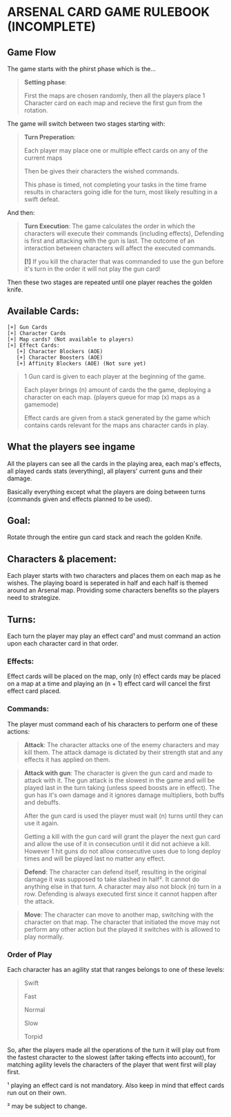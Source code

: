 # ARSENAL CARD GAME RULEBOOK (INCOMPLETE)

## Game Flow
The game starts with the phirst phase which is the...

> **Setting phase**:
>
> First the maps are chosen randomly, then all the players place 1 Character card on each map and recieve the first gun from the rotation.

The game will switch between two stages starting with:

> **Turn Preperation**:
>
> Each player may place one or multiple effect cards on any of the current maps
> 
> Then be gives their characters the wished commands.
> 
> This phase is timed, not completing your tasks in the time frame results in characters going idle for the turn, most likely resulting in a swift defeat.

And then:

> **Turn Execution**:
> The game calculates the order in which the characters will execute their commands (including effects), Defending is first and attacking with the gun is last. The outcome of an interaction between characters will affect the executed commands.
> 
> **[!]** If you kill the character that was commanded to use the gun before it's turn in the order it will not play the gun card!

Then these two stages are repeated until one player reaches the golden knife.

## Available Cards:
```
[+] Gun Cards
[+] Character Cards
[+] Map cards? (Not available to players)
[+] Effect Cards:
   [+] Character Blockers (AOE)
   [+] Character Boosters (AOE)
   [+] Affinity Blockers (AOE) (Not sure yet)
```

> 1 Gun card is given to each player at the beginning of the game.
> 
> Each player brings (n) amount of cards the the game, deploying a character on each map. (players queue for map (x) maps as a gamemode)
> 
> Effect cards are given from a stack generated by the game which contains cards relevant for the maps ans character cards in play.

## What the players see ingame
All the players can see all the cards in the playing area, each map's effects, all played cards stats (everything), all players' current guns and their damage.

Basically everything except what the players are doing between turns (commands given and effects planned to be used).

## Goal:
Rotate through the entire gun card stack and reach the golden Knife.

## Characters & placement:
Each player starts with two characters and places them on each map as he wishes. The playing board is seperated in half and each half is themed around an Arsenal map. Providing some characters benefits so the players need to strategize.

## Turns:
Each turn the player may play an effect card¹ and must command an action upon each character card in that order.

### Effects:
Effect cards will be placed on the map, only (n) effect cards may be placed on a map at a time and playing an (n + 1) effect card will cancel the first effect card placed.

### Commands:
The player must command each of his characters
to perform one of these actions:

> **Attack**:
> The character attacks one of the enemy characters and may kill them. The attack damage is dictated by their strength stat and any effects it has applied on them.

> **Attack with gun**:
> The character is given the gun card and made to attack with it. The gun attack is the slowest in the game and will be played last in the turn taking (unless speed boosts are in effect). The gun has it's own damage and it ignores damage multipliers, both buffs and debuffs.
> 
> After the gun card is used the player must wait (n) turns until they can use it again.
> 
> Getting a kill with the gun card will grant the player the next gun card and allow the use of it in consecution until it did not achieve a kill. However 1 hit guns do not allow consecutive uses due to long deploy times and will be played last no matter any effect.

> **Defend**:
> The character can defend itself, resulting in the original damage it was supposed to take slashed in half². It cannot do anything else in that turn. A character may also not block (n) turn in a row. Defending is always executed first since it cannot happen after the attack.

> **Move**:
> The character can move to another map, switching with the character on that map. The character that initiated the move may not perform any other action but the played it switches with is allowed to play normally.

### Order of Play
Each character has an agility stat that ranges belongs to one of these levels:

> Swift
>
> Fast
>
> Normal
>
> Slow
>
> Torpid

So, after the players made all the operations of the turn it will play out from the fastest character to the slowest (after taking effects into account), for matching agility levels the characters of the player that went first will play first.


¹ playing an effect card is not mandatory. Also keep in mind that effect cards run out on their own.

² may be subject to change.
